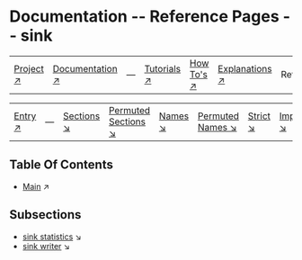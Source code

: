 # Documentation -- Reference Pages -- sink

||||||||
|---|---|---|---|---|---|---|
|[Project ↗](../../README.md)|[Documentation ↗](../index.md)|&mdash;|[Tutorials ↗](../tutorials.md)|[How To's ↗](../howtos.md)|[Explanations ↗](../explanations.md)|References|

|||||||||
|---|---|---|---|---|---|---|---|
|[Entry ↗](index.md)|&mdash;|[Sections ↘](index.md#sectree)|[Permuted Sections ↘](bypsections.md)|[Names ↘](byname.md)|[Permuted Names ↘](bypnames.md)|[Strict ↘](strict.md)|[Implementations ↘](bylang.md)|

## Table Of Contents

  - [Main](index.md) ↗


## Subsections


 - [sink statistics](sink_statistics.md) ↘
 - [sink writer](sink_writer.md) ↘
